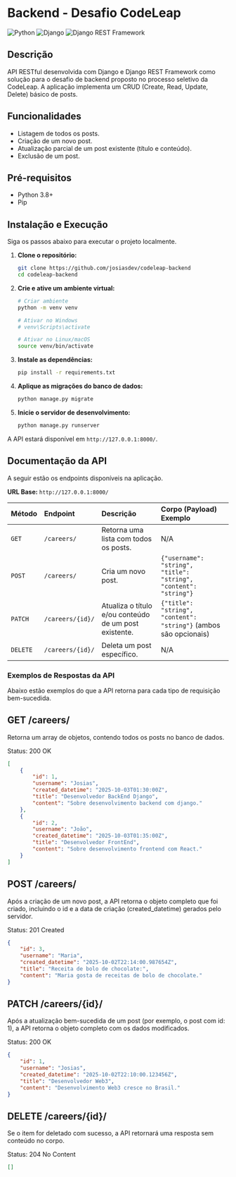# Backend - Desafio CodeLeap

![Python](https://img.shields.io/badge/Python-3776AB?style=for-the-badge&logo=python&logoColor=white)
![Django](https://img.shields.io/badge/Django-092E20?style=for-the-badge&logo=django&logoColor=white)
![Django REST Framework](https://img.shields.io/badge/Django%20REST-A30000?style=for-the-badge&logo=django&logoColor=white)

## Descrição

API RESTful desenvolvida com Django e Django REST Framework como solução para o desafio de backend proposto no processo seletivo da CodeLeap. A aplicação implementa um CRUD (Create, Read, Update, Delete) básico de posts.

## Funcionalidades

* Listagem de todos os posts.
* Criação de um novo post.
* Atualização parcial de um post existente (título e conteúdo).
* Exclusão de um post.

## Pré-requisitos

* Python 3.8+
* Pip

## Instalação e Execução

Siga os passos abaixo para executar o projeto localmente.

1.  **Clone o repositório:**
    ```bash
    git clone https://github.com/josiasdev/codeleap-backend
    cd codeleap-backend
    ```

2.  **Crie e ative um ambiente virtual:**
    ```bash
    # Criar ambiente
    python -m venv venv

    # Ativar no Windows
    # venv\Scripts\activate

    # Ativar no Linux/macOS
    source venv/bin/activate
    ```

3.  **Instale as dependências:**
    ```bash
    pip install -r requirements.txt
    ```

4.  **Aplique as migrações do banco de dados:**
    ```bash
    python manage.py migrate
    ```

5.  **Inicie o servidor de desenvolvimento:**
    ```bash
    python manage.py runserver
    ```

A API estará disponível em `http://127.0.0.1:8000/`.

## Documentação da API

A seguir estão os endpoints disponíveis na aplicação.

**URL Base:** `http://127.0.0.1:8000/`

| Método | Endpoint           | Descrição                                 | Corpo (Payload) Exemplo                                               |
| :----- | :----------------- | :---------------------------------------- | :-------------------------------------------------------------------- |
| `GET`    | `/careers/`        | Retorna uma lista com todos os posts.     | N/A                                                                   |
| `POST`   | `/careers/`        | Cria um novo post.                        | `{"username": "string", "title": "string", "content": "string"}`      |
| `PATCH`  | `/careers/{id}/`   | Atualiza o título e/ou conteúdo de um post existente. | `{"title": "string", "content": "string"}` (ambos são opcionais) |
| `DELETE` | `/careers/{id}/`   | Deleta um post específico.                | N/A                                                                   |

### Exemplos de Respostas da API
Abaixo estão exemplos do que a API retorna para cada tipo de requisição bem-sucedida.

## GET /careers/

Retorna um array de objetos, contendo todos os posts no banco de dados.

Status: 200 OK

```json
[
    {
        "id": 1,
        "username": "Josias",
        "created_datetime": "2025-10-03T01:30:00Z",
        "title": "Desenvolvedor BackEnd Django",
        "content": "Sobre desenvolvimento backend com django."
    },
    {
        "id": 2,
        "username": "João",
        "created_datetime": "2025-10-03T01:35:00Z",
        "title": "Desenvolvedor FrontEnd",
        "content": "Sobre desenvolvimento frontend com React."
    }
]
```

## POST /careers/

Após a criação de um novo post, a API retorna o objeto completo que foi criado, incluindo o id e a data de criação (created_datetime) gerados pelo servidor.

Status: 201 Created

```json
{
    "id": 3,
    "username": "Maria",
    "created_datetime": "2025-10-02T22:14:00.987654Z",
    "title": "Receita de bolo de chocolate:",
    "content": "Maria gosta de receitas de bolo de chocolate."
}
```

## PATCH /careers/{id}/

Após a atualização bem-sucedida de um post (por exemplo, o post com id: 1), a API retorna o objeto completo com os dados modificados.

Status: 200 OK

```json
{
    "id": 1,
    "username": "Josias",
    "created_datetime": "2025-10-02T22:10:00.123456Z",
    "title": "Desenvolvedor Web3",
    "content": "Desenvolvimento Web3 cresce no Brasil."
}
```

## DELETE /careers/{id}/

Se o item for deletado com sucesso, a API retornará uma resposta sem conteúdo no corpo.

Status: 204 No Content

```json
[]
```